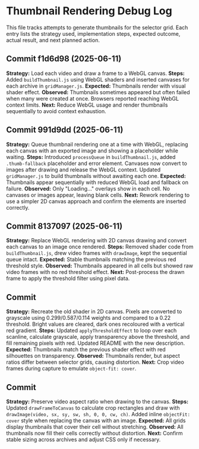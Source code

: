 # Thumbnail Rendering Debug Log

This file tracks attempts to generate thumbnails for the selector grid.
Each entry lists the strategy used, implementation steps, expected outcome,
actual result, and next planned action.

## Commit f1d6d98 (2025-06-11)
**Strategy:** Load each video and draw a frame to a WebGL canvas.
**Steps:** Added `buildThumbnail.js` using WebGL shaders and inserted canvases for each archive in `gridManager.js`.
**Expected:** Thumbnails render with visual shader effect.
**Observed:** Thumbnails sometimes appeared but often failed when many were created at once. Browsers reported reaching WebGL context limits.
**Next:** Reduce WebGL usage and render thumbnails sequentially to avoid context exhaustion.

## Commit 991d9dd (2025-06-11)
**Strategy:** Queue thumbnail rendering one at a time with WebGL, replacing each canvas with an exported image and showing a placeholder while waiting.
**Steps:** Introduced `processQueue` in `buildThumbnail.js`, added `.thumb-fallback` placeholder and error element. Canvases now convert to images after drawing and release the WebGL context. Updated `gridManager.js` to build thumbnails without awaiting each one.
**Expected:** Thumbnails appear sequentially with reduced WebGL load and fallback on failure.
**Observed:** Only "Loading..." overlays show in each cell. No canvases or images appear, leaving blank cells.
**Next:** Rework rendering to use a simpler 2D canvas approach and confirm the elements are inserted correctly.

## Commit 8137097 (2025-06-11)
**Strategy:** Replace WebGL rendering with 2D canvas drawing and convert each canvas to an image once rendered.
**Steps:** Removed shader code from `buildThumbnail.js`, drew video frames with `drawImage`, kept the sequential queue intact.
**Expected:** Stable thumbnails matching the previous red threshold style.
**Observed:** Thumbnails appeared in all cells but showed raw video frames with no red threshold effect.
**Next:** Post-process the drawn frame to apply the threshold filter using pixel data.

## Commit <next>
**Strategy:** Recreate the old shader in 2D canvas. Pixels are converted to grayscale using 0.299/0.587/0.114 weights and compared to a 0.22 threshold. Bright values are cleared, dark ones recoloured with a vertical red gradient.
**Steps:** Updated `applyThresholdEffect` to loop over each scanline, calculate grayscale, apply transparency above the threshold, and fill remaining pixels with red. Updated README with the new description.
**Expected:** Thumbnails match the previous shader effect with red silhouettes on transparency.
**Observed:** Thumbnails render, but aspect ratios differ between selector grids, causing distortion.
**Next:** Crop video frames during capture to emulate `object-fit: cover`.

## Commit <new>
**Strategy:** Preserve video aspect ratio when drawing to the canvas.
**Steps:** Updated `drawFrameToCanvas` to calculate crop rectangles and draw with `drawImage(video, sx, sy, sw, sh, 0, 0, cw, ch)`. Added inline `objectFit: cover` style when replacing the canvas with an image.
**Expected:** All grids display thumbnails that cover their cell without stretching.
**Observed:** All thumbnails now fill their cells correctly without distortion.
**Next:** Confirm stable sizing across archives and adjust CSS only if necessary.
